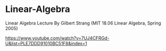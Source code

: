 # Linear-Algebra
Linear Algebra Lecture By Gilbert Strang (MIT 18.06 Linear Algebra, Spring 2005)

https://www.youtube.com/watch?v=7UJ4CFRGd-U&list=PLE7DDD91010BC51F8&index=1